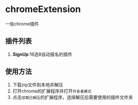 # chromeExtension
一些chrome插件

## 插件列表
1. **SignUp**:16选8自动报名的插件

## 使用方法
1. 下载zip文件到本地并解压
2. 打开chrome的扩展程序并打开```开发者模式```
3. 点击```加载已解压```的扩展程序，选择解压后需要使用的插件文件夹